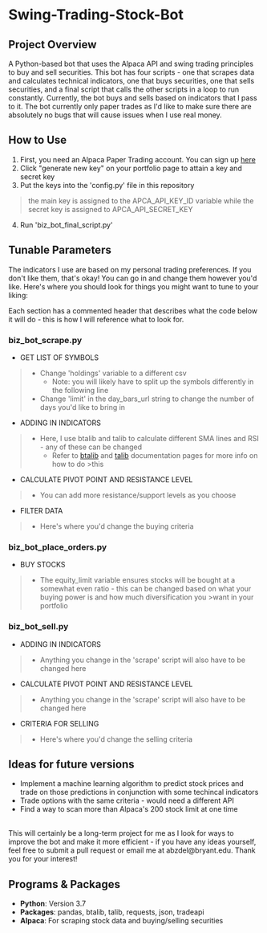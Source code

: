 # Swing-Trading-Stock-Bot

## Project Overview
A Python-based bot that uses the Alpaca API and swing trading principles to buy and sell securities. This bot has four scripts - one that scrapes data and calculates technical indicators, one that buys securities, one that sells securities, and a final script that calls the other scripts in a loop to run constantly. Currently, the bot buys and sells based on indicators that I pass to it. The bot currently only paper trades as I'd like to make sure there are absolutely no bugs that will cause issues when I use real money.

## How to Use
1) First, you need an Alpaca Paper Trading account. You can sign up [here](https://app.alpaca.markets/signup)
2) Click "generate new key" on your portfolio page to attain a key and secret key
3) Put the keys into the 'config.py' file in this repository<br>
> the main key is assigned to the APCA_API_KEY_ID variable while the secret key is assigned to APCA_API_SECRET_KEY
4) Run 'biz_bot_final_script.py'

## Tunable Parameters
The indicators I use are based on my personal trading preferences. If you don't like them, that's okay! You can go in and change them however you'd like. Here's where you should look for things you might want to tune to your liking:

Each section has a commented header that describes what the code below it will do - this is how I will reference what to look for.

### **biz_bot_scrape.py**<br>
- GET LIST OF SYMBOLS
>  - Change 'holdings' variable to a different csv
>    - Note: you will likely have to split up the symbols differently in the following line
>  - Change 'limit' in the day_bars_url string to change the number of days you'd like to bring in
- ADDING IN INDICATORS
>  - Here, I use btalib and talib to calculate different SMA lines and RSI - any of these can be changed
>    - Refer to [btalib](https://btalib.backtrader.com/introduction/) and [talib](https://mrjbq7.github.io/ta-lib/doc_index.html) documentation pages for more info on how to do >this
- CALCULATE PIVOT POINT AND RESISTANCE LEVEL
>  - You can add more resistance/support levels as you choose
- FILTER DATA
>  - Here's where you'd change the buying criteria

### **biz_bot_place_orders.py**<br>
- BUY STOCKS
>  - The equity_limit variable ensures stocks will be bought at a somewhat even ratio - this can be changed based on what your buying power is and how much diversification you >want in your portfolio

### **biz_bot_sell.py**<br>
- ADDING IN INDICATORS
>  - Anything you change in the 'scrape' script will also have to be changed here
- CALCULATE PIVOT POINT AND RESISTANCE LEVEL
>  - Anything you change in the 'scrape' script will also have to be changed here
- CRITERIA FOR SELLING
>  - Here's where you'd change the selling criteria
  
## Ideas for future versions
  - Implement a machine learning algorithm to predict stock prices and trade on those predictions in conjunction with some techincal indicators
  - Trade options with the same criteria - would need a different API
  - Find a way to scan more than Alpaca's 200 stock limit at one time<br>
  <br>
This will certainly be a long-term project for me as I look for ways to improve the bot and make it more efficient - if you have any ideas yourself, feel free to submit a pull request or email me at abzdel@bryant.edu. Thank you for your interest!

## Programs & Packages
- **Python**: Version 3.7
- **Packages**: pandas, btalib, talib, requests, json, tradeapi
- **Alpaca**: For scraping stock data and buying/selling securities


